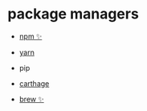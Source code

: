 # package managers


- [npm ✨](https://my.mindnode.com/yqLbHf4z3hAuVpq3t5xbTmAqcQWyXGDkznm2br8Q)

- [yarn](https://my.mindnode.com/YEti5BhVyHTPnwuFLeKXYdqfjQFiNzKYadcmcS6z)

- pip

- [carthage](https://my.mindnode.com/r2dq6mzX6k1cad4CbRyQFstntVdvfgKt1f7zASd1)

- [brew ✨](https://my.mindnode.com/HupczCvRxy6bPrsextNpdkRmez2xxm2a3VyDEpmA)

